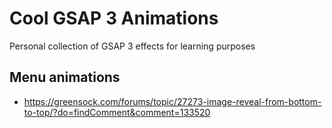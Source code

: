 # Cool GSAP 3 Animations
Personal collection of GSAP 3 effects for learning purposes

## Menu animations

- https://greensock.com/forums/topic/27273-image-reveal-from-bottom-to-top/?do=findComment&comment=133520

